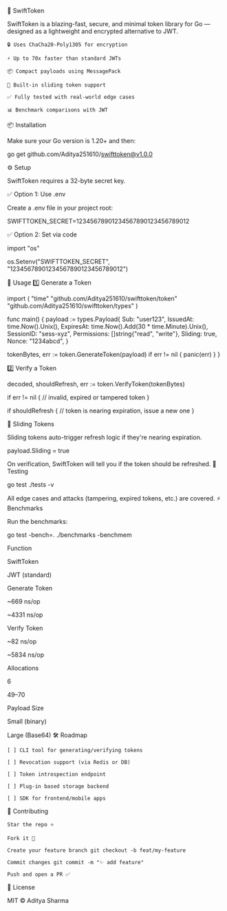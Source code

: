 🔐 SwiftToken

SwiftToken is a blazing-fast, secure, and minimal token library for Go — designed as a lightweight and encrypted alternative to JWT.

    🔒 Uses ChaCha20-Poly1305 for encryption

    ⚡ Up to 70x faster than standard JWTs

    📦 Compact payloads using MessagePack

    🔁 Built-in sliding token support

    ✅ Fully tested with real-world edge cases

    📊 Benchmark comparisons with JWT

📦 Installation

Make sure your Go version is 1.20+ and then:

go get github.com/Aditya251610/swifttoken@v1.0.0

⚙️ Setup

SwiftToken requires a 32-byte secret key.

✅ Option 1: Use .env

Create a .env file in your project root:

SWIFTTOKEN_SECRET=12345678901234567890123456789012

✅ Option 2: Set via code

import "os"

os.Setenv("SWIFTTOKEN_SECRET", "12345678901234567890123456789012")

🚀 Usage
1️⃣ Generate a Token

import (
  "time"
  "github.com/Aditya251610/swifttoken/token"
  "github.com/Aditya251610/swifttoken/types"
)

func main() {
  payload := types.Payload{
    Sub:         "user123",
    IssuedAt:    time.Now().Unix(),
    ExpiresAt:   time.Now().Add(30 * time.Minute).Unix(),
    SessionID:   "sess-xyz",
    Permissions: []string{"read", "write"},
    Sliding:     true,
    Nonce:       "1234abcd",
  }

  tokenBytes, err := token.GenerateToken(payload)
  if err != nil {
    panic(err)
  }
}

2️⃣ Verify a Token

decoded, shouldRefresh, err := token.VerifyToken(tokenBytes)

if err != nil {
  // invalid, expired or tampered token
}

if shouldRefresh {
  // token is nearing expiration, issue a new one
}

🔁 Sliding Tokens

Sliding tokens auto-trigger refresh logic if they're nearing expiration.

payload.Sliding = true

On verification, SwiftToken will tell you if the token should be refreshed.
🧪 Testing

go test ./tests -v

All edge cases and attacks (tampering, expired tokens, etc.) are covered.
⚡ Benchmarks

Run the benchmarks:

go test -bench=. ./benchmarks -benchmem

Function
	

SwiftToken
	

JWT (standard)

Generate Token
	

~669 ns/op
	

~4331 ns/op

Verify Token
	

~82 ns/op
	

~5834 ns/op

Allocations
	

6
	

49–70

Payload Size
	

Small (binary)
	

Large (Base64)
🛠️ Roadmap

    [ ] CLI tool for generating/verifying tokens

    [ ] Revocation support (via Redis or DB)

    [ ] Token introspection endpoint

    [ ] Plug-in based storage backend

    [ ] SDK for frontend/mobile apps

🤝 Contributing

    Star the repo ⭐

    Fork it 🍴

    Create your feature branch git checkout -b feat/my-feature

    Commit changes git commit -m "✨ add feature"

    Push and open a PR ✅

📄 License

MIT © Aditya Sharma